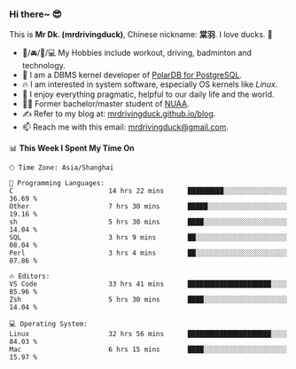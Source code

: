 ### Hi there~ 😎

This is **Mr Dk. (mrdrivingduck)**, Chinese nickname: **棠羽**. I love ducks. 🦆

- 💪/🚘/🏸/💻 My Hobbies include workout, driving, badminton and technology.
- 🍊 I am a DBMS kernel developer of [PolarDB for PostgreSQL](https://github.com/ApsaraDB/PolarDB-for-PostgreSQL).
- 🔥 I am interested in system software, especially OS kernels like *Linux*.
- 🔧 I enjoy everything pragmatic, helpful to our daily life and the world.
- 👨‍🎓 Former bachelor/master student of [NUAA](https://en.wikipedia.org/wiki/Nanjing_University_of_Aeronautics_and_Astronautics).
- ✍ Refer to my blog at: [mrdrivingduck.github.io/blog](https://mrdrivingduck.github.io/blog/).
- 📫 Reach me with this email: [mrdrivingduck@gmail.com](mailto:mrdrivingduck@gmail.com).

<!--START_SECTION:waka-->
📊 **This Week I Spent My Time On** 

```text
🕑︎ Time Zone: Asia/Shanghai

💬 Programming Languages: 
C                        14 hrs 22 mins      █████████░░░░░░░░░░░░░░░░   36.69 % 
Other                    7 hrs 30 mins       █████░░░░░░░░░░░░░░░░░░░░   19.16 % 
sh                       5 hrs 30 mins       ████░░░░░░░░░░░░░░░░░░░░░   14.04 % 
SQL                      3 hrs 9 mins        ██░░░░░░░░░░░░░░░░░░░░░░░   08.04 % 
Perl                     3 hrs 4 mins        ██░░░░░░░░░░░░░░░░░░░░░░░   07.86 % 

🔥 Editors: 
VS Code                  33 hrs 41 mins      █████████████████████░░░░   85.96 % 
Zsh                      5 hrs 30 mins       ████░░░░░░░░░░░░░░░░░░░░░   14.04 % 

💻 Operating System: 
Linux                    32 hrs 56 mins      █████████████████████░░░░   84.03 % 
Mac                      6 hrs 15 mins       ████░░░░░░░░░░░░░░░░░░░░░   15.97 % 
```


<!--END_SECTION:waka-->

<!-- ![Mr Dk.'s GitHub Stats](https://github-readme-stats.vercel.app/api?username=mrdrivingduck&count_private&show_icons=true&theme=buefy) -->

<!-- ![Most Used Languages](https://github-readme-stats.vercel.app/api/top-langs/?username=mrdrivingduck&exclude_repo=mips32-CPU,snort-tcp-socket&theme=buefy&layout=compact&langs_count=10) -->


<!--
**mrdrivingduck/mrdrivingduck** is a ✨ _special_ ✨ repository because its `README.md` (this file) appears on your GitHub profile.

Here are some ideas to get you started:

- 🔭 I’m currently working on ...
- 🌱 I’m currently learning ...
- 👯 I’m looking to collaborate on ...
- 🤔 I’m looking for help with ...
- 💬 Ask me about ...
- 📫 How to reach me: ...
- 😄 Pronouns: ...
- ⚡ Fun fact: ...
-->
